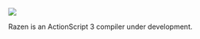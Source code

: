 ![](https://github.com/hydroper/razen/raw/master/assets/banner.png)

Razen is an ActionScript 3 compiler under development.